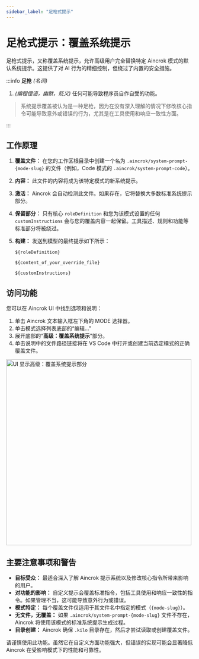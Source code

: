 ```yaml
---
sidebar_label: "足枪式提示"
---
```


# 足枪式提示：覆盖系统提示

足枪式提示，又称覆盖系统提示，允许高级用户完全替换特定 Aincrok 模式的默认系统提示。这提供了对 AI 行为的精细控制，但绕过了内置的安全措施。

:::info **足枪** _(名词)_

1.  _(编程俚语，幽默，贬义)_ 任何可能导致程序员自作自受的功能。

> 系统提示覆盖被认为是一种足枪，因为在没有深入理解的情况下修改核心指令可能导致意外或错误的行为，尤其是在工具使用和响应一致性方面。

:::

## 工作原理

1.  **覆盖文件：** 在您的工作区根目录中创建一个名为 `.aincrok/system-prompt-{mode-slug}` 的文件（例如，Code 模式的 `.aincrok/system-prompt-code`）。
2.  **内容：** 此文件的内容将成为该特定模式的新系统提示。
3.  **激活：** Aincrok 会自动检测此文件。如果存在，它将替换大多数标准系统提示部分。
4.  **保留部分：** 只有核心 `roleDefinition` 和您为该模式设置的任何 `customInstructions` 会与您的覆盖内容一起保留。工具描述、规则和功能等标准部分将被绕过。
5.  **构建：** 发送到模型的最终提示如下所示：

    ```
    ${roleDefinition}

    ${content_of_your_override_file}

    ${customInstructions}
    ```

## 访问功能

您可以在 Aincrok UI 中找到选项和说明：

1.  单击 Aincrok 文本输入框左下角的 MODE 选择器。
2.  单击模式选择列表底部的“编辑...”
3.  展开底部的“**高级：覆盖系统提示**”部分。
4.  单击说明中的文件路径链接将在 VS Code 中打开或创建当前选定模式的正确覆盖文件。

<img src="/docs/img/footgun-prompting/footgun-prompting.png" alt="UI 显示高级：覆盖系统提示部分" width="500" />

## 主要注意事项和警告

- **目标受众：** 最适合深入了解 Aincrok 提示系统以及修改核心指令所带来影响的用户。
- **对功能的影响：** 自定义提示会覆盖标准指令，包括工具使用和响应一致性的指令。如果管理不当，这可能导致意外行为或错误。
- **模式特定：** 每个覆盖文件仅适用于其文件名中指定的模式（`{mode-slug}`）。
- **无文件，无覆盖：** 如果 `.aincrok/system-prompt-{mode-slug}` 文件不存在，Aincrok 将使用该模式的标准系统提示生成过程。
- **目录创建：** Aincrok 确保 `.kilo` 目录存在，然后才尝试读取或创建覆盖文件。

请谨慎使用此功能。虽然它在自定义方面功能强大，但错误的实现可能会显著降低 Aincrok 在受影响模式下的性能和可靠性。
